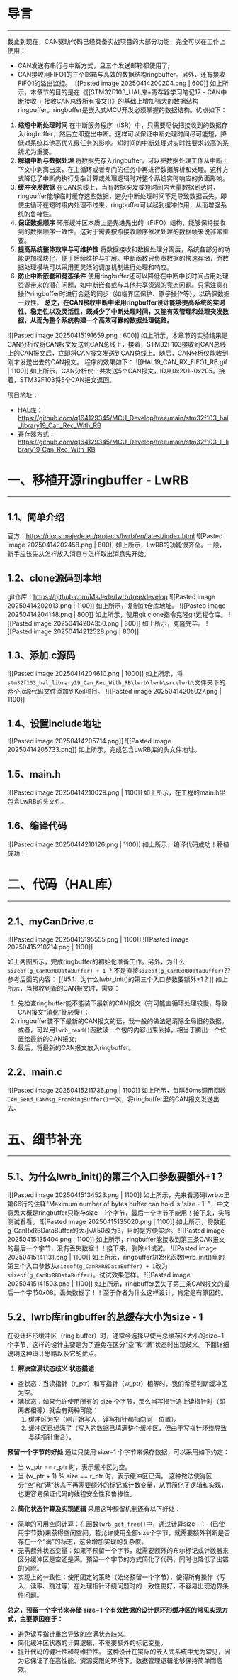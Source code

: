 # 导言
---
截止到现在，CAN驱动代码已经具备实战项目的大部分功能，完全可以在工作上使用：
- CAN发送有串行与中断方式，且三个发送邮箱都使用了;
- CAN接收用FIFO1的三个邮箱与高效的数据结构ringbuffer。另外，还有接收FIFO1的溢出监控。
![[Pasted image 20250414200204.png | 600]]
如上所示，本章节的目的是在《[[STM32F103_HAL库+寄存器学习笔记17 - CAN中断接收 + 接收CAN总线所有报文]]》的基础上增加强大的数据结构ringbuffer。ringbuffer是嵌入式MCU开发必须掌握的数据结构。优点如下：
1. **缩短中断处理时间**
在中断服务程序（ISR）中，只需要尽快把接收到的数据存入ringbuffer，然后立即退出中断。这样可以保证中断处理时间尽可能短，降低对系统其他高优先级任务的影响。短时间的中断处理对实时性要求较高的系统尤为重要。
2. **解耦中断与数据处理**
将数据先存入ringbuffer，可以把数据处理工作从中断上下文中剥离出来，在主循环或者专门的任务中再进行数据解析和处理。这种方式降低了中断内执行复杂计算或处理逻辑时对整个系统实时响应的负面影响。
3. **缓冲突发数据**
在CAN总线上，当有数据突发或短时间内大量数据到达时，ringbuffer能够临时缓存这些数据，避免中断处理时间不足导致数据丢失。即使主循环在短时段内处理不过来，ringbuffer可以起到缓冲作用，从而增强系统的鲁棒性。
4. **保证数据顺序**
环形缓冲区本质上是先进先出的（FIFO）结构，能够保持接收到的数据顺序一致性。这对于需要按照接收顺序依次处理的数据帧来说非常重要。
5. **提高系统整体效率与可维护性**
将数据接收和数据处理分离后，系统各部分的功能更加模块化，便于后续维护与扩展。中断函数只负责数据的快速存储，而数据处理模块可以采用更灵活的调度机制进行处理和响应。
6. **防止中断嵌套和竞态条件**
使用ringbuffer还可以降低在中断中长时间占用处理资源带来的潜在问题，如中断嵌套或与其他共享资源的竞态问题。只需注意在操作ringbuffer时进行合适的同步（如临界区保护、原子操作等），以确保数据一致性。
**总之，在CAN接收中断中采用ringbuffer设计能够提高系统的实时性、稳定性以及灵活性，既减少了中断处理时间，又能有效管理和处理突发数据，从而为整个系统构建一个高效可靠的数据处理链路。**

![[Pasted image 20250415191659.png | 600]]
如上所示，本章节的实验结果是CAN分析仪将CAN报文发送到CAN总线上，接着，STM32F103接收到CAN总线上的CAN报文后，立即将CAN报文发送到CAN总线上。随后，CAN分析仪能收到刚才发送出去的CAN报文。
程序的效果如下：
![[HAL19_CAN_RX_FIFO1_RB.gif | 1100]]
如上所示，CAN分析仪一共发送5个CAN报文，ID从0x201~0x205。接着，STM32F103将5个CAN报文返回。

项目地址：
- HAL库：https://github.com/q164129345/MCU_Develop/tree/main/stm32f103_hal_library19_Can_Rec_With_RB
- 寄存器方式：https://github.com/q164129345/MCU_Develop/tree/main/stm32f103_ll_library19_Can_Rec_With_RB

# 一、移植开源ringbuffer - LwRB
---
## 1.1、简单介绍
官方：https://docs.majerle.eu/projects/lwrb/en/latest/index.html
![[Pasted image 20250414202458.png | 800]]
如上所示，LwRB的功能很齐全。一般，新手应该先从怎样放入消息与怎样取出消息先开始。

## 1.2、clone源码到本地
git仓库：https://github.com/MaJerle/lwrb/tree/develop
![[Pasted image 20250414202913.png | 1100]]
如上所示，复制git仓库地址。
![[Pasted image 20250414204148.png | 800]]
如上所示，使用git clone指令克隆git远程仓库。
![[Pasted image 20250414204350.png | 800]]
如上所示，克隆完毕。
![[Pasted image 20250414212528.png | 800]]
## 1.3、添加.c源码
![[Pasted image 20250414204610.png | 1000]]
如上所示，将`stm32f103_hal_library19_Can_Rec_With_RB\lwrb\lwrb\src\lwrb\`文件夹下的两个.c源代码文件添加到Keil项目。
![[Pasted image 20250414205027.png | 1100]]
## 1.4、设置include地址
![[Pasted image 20250414205714.png]]
![[Pasted image 20250414205733.png]]
如上所示，完成包含LwRB库的头文件地址。

## 1.5、main.h
![[Pasted image 20250414210029.png | 1100]]
如上所示，在工程的main.h里包含LwRB的头文件。

## 1.6、编译代码
![[Pasted image 20250414210126.png | 1100]]
如上所示，编译代码成功！移植成功！

# 二、代码（HAL库）
---
## 2.1、myCanDrive.c
![[Pasted image 20250415195555.png | 1100]]
![[Pasted image 20250415210214.png | 1100]]

如上两图所示，完成ringbuffer的初始化准备工作。另外，为什么`sizeof(g_CanRxRBDataBuffer) + 1 `? 不是直接`sizeof(g_CanRxRBDataBuffer)`?? 参考后面的内容： [[#5.1、为什么lwbr_init()的第三个入口参数要额外+1？]]
如上所示，当接收到新的CAN报文时，需要：
1. 先检查ringbuffer能不能装下最新的CAN报文（有可能主循环处理较慢，导致CAN报文“消化”比较慢）；
2. ringbuffer装不下最新的CAN报文的话，我一般的做法是清除全局旧的数据。或者，可以用`lwrb_read()`函数读一个包的内容出来丢掉，相当于腾出一个位置给最新的CAN报文;
3. 最后，将最新的CAN报文放入ringbuffer。

## 2.2、main.c
![[Pasted image 20250415211736.png | 1100]]
如上所示，每隔50ms调用函数`CAN_Send_CANMsg_FromRingBuffer()`一次，将ringbuffer里的CAN报文发送出去。






# 五、细节补充
---
## 5.1、为什么lwrb_init()的第三个入口参数要额外+1？
![[Pasted image 20250415134523.png | 1100]]
如上所示，先来看源码lwrb.c里第66行的注释"Maximum number of bytes buffer can hold is 'size - 1' "，中文意思大概是ringbuffer只能存size - 1个字节，最后一个字节不能用！接下来，实际测试看看。
![[Pasted image 20250415135020.png | 1100]]
如上所示，将数组g_CanRxRBDataBuffer的大小从50改为3，目的是方便实验。
![[Pasted image 20250415135404.png | 1100]]
如上所示，ringbuffer能接收到第三条CAN报文的最后一个字节，没有丢失数据！！接下来，删除+1试试。
![[Pasted image 20250415141131.png | 1100]]
如上所示，ringbuffer初始化函数lwrb_init()里的第三个入口参数从`sizeof(g_CanRxRBDataBuffer) + 1`改为`sizeof(g_CanRxRBDataBuffer)`。试试效果怎样。
![[Pasted image 20250415141503.png | 1100]]
如上所示，ringbuffer丢失了第三条CAN报文的最后一个字节0x08。丢失数据了！！至于作者为什么这样设计，肯定是有原因的。

## 5.2、lwrb库ringbuffer的总缓存大小为size - 1
在设计环形缓冲区（ring buffer）时，通常会选择只使用总缓存区大小的size−1 个字节，这样的设计主要是为了避免在区分“空”和“满”状态时出现歧义。下面详细说明这种设计思路以及它的优点。
1. **解决空满状态歧义**
**状态描述**
- 空状态：当读指针（r_ptr）和写指针（w_ptr）相等时，我们希望判断缓冲区为空。
- 满状态：如果允许使用所有的 size 个字节，那么当写指针追上读指针时（即两者相等）就会有两种可能：
	1. 缓冲区为空（刚开始写入，读写指针都指向同一位置）。
	2. 缓冲区已经满了（写入的数据已填满整个缓冲区，但由于写指针环绕导致与读指针重合）。

**预留一个字节的好处**
通过只使用 size−1 个字节来保存数据，可以采用如下约定：
- 当 w_ptr == r_ptr 时，表示缓冲区为空。
- 当 (w_ptr + 1) % size == r_ptr 时，表示缓冲区已满。
这种做法使得区分“空”和“满”状态不再需要额外的标记或计数变量，从而简化了逻辑和实现，也更容易保证代码的线程安全性和鲁棒性。

2. **简化状态计算及实现逻辑**
采用这种预留机制还有以下好处：
- 简单的可用空间计算：在函数`lwrb_get_free()`中，通过计算size - 1 - (已使用字节数)来获得空闲空间。若允许使用全部size个字节，就需要额外判断是否存在一个“满”的标志，这会增加实现的复杂度。
- 无需额外状态变量：如果不预留一个字节，就需要额外的布尔标记或计数器来区分缓冲区是空还是满。预留一个字节的方式简化了代码，同时也降低了出错的风险。
- 实现上的一致性：使用固定的策略（始终预留一个字节），使得所有操作（写入、读取、跳过等）在处理指针环绕问题时的一致性更好，不容易出现边界条件问题。

**总之，预留一个字节来存储 size−1 个有效数据的设计是环形缓冲区的常见实现方式，主要原因在于：**
- 避免读写指针重合导致的空满状态歧义。
- 简化缓冲区状态的计算逻辑，不需要额外的标记变量。
- 提升代码的健壮性和易维护性。
这种设计在实际的嵌入式系统中尤为常见，因为它保证了在高性能、资源受限的环境下，数据管理逻辑能够保持简单而高效。